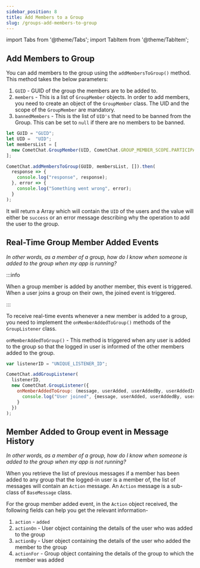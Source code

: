 ```yaml
---
sidebar_position: 8
title: Add Members to a Group
slug: /groups-add-members-to-group
---
```


import Tabs from '@theme/Tabs';
import TabItem from '@theme/TabItem';


## Add Members to Group

You can add members to the group using the `addMembersToGroup()` method. This method takes the below parameters:

1. `GUID`  - GUID of the group the members are to be added to.
2. `members` - This is a list of `GroupMember` objects. In order to add members, you need to create an object of the `GroupMember` class. The UID and the scope of the   `GroupMember` are mandatory.
3. `bannedMembers` - This is the list of `UID's` that need to be banned from the Group. This can be set to `null` if there are no members to be banned.

<Tabs>
<TabItem value="1" label="Add Members to Group">

```Javascript
let GUID = "GUID";
let UID =  "UID";
let membersList = [
  new CometChat.GroupMember(UID, CometChat.GROUP_MEMBER_SCOPE.PARTICIPANT)
];

CometChat.addMembersToGroup(GUID, membersList, []).then(
  response => {
    console.log("response", response);
  }, error => {
    console.log("Something went wrong", error);
  }
);
```

</TabItem>
</Tabs>



It will return a Array which will contain the `UID` of the users and the value will either be `success` or an error message describing why the operation to add the user to the group.

## Real-Time Group Member Added Events

_In other words, as a member of a group, how do I know when someone is added to the group when my app is running?_

:::info

When a group member is added by another member, this event is triggered. When a user joins a group on their own, the joined event is triggered.

:::

To receive real-time events whenever a new member is added to a group, you need to implement the  `onMemberAddedToGroup()` methods of the `GroupListener` class.

`onMemberAddedToGroup()` - This method is triggered when any user is added to the group so that the logged in user is informed of the other members added to the group.

<Tabs>
<TabItem value="1" label="Group Listener">

```Javascript
var listenerID = "UNIQUE_LISTENER_ID";

CometChat.addGroupListener(
  listenerID,
  new CometChat.GroupListener({
    onMemberAddedToGroup: (message, userAdded, userAddedBy, userAddedIn) => {
      console.log("User joined", {message, userAdded, userAddedBy, userAddedIn});
    }
  })
);
```

</TabItem>
</Tabs>



## Member Added to Group event in Message History

_In other words, as a member of a group, how do I know when someone is added to the group when my app is not running?_

When you retrieve the list of previous messages if a member has been added to any group that the logged-in user is a member of, the list of messages will contain an `Action` message. An `Action` message is a sub-class of `BaseMessage` class.

For the group member added event, in the `Action` object received, the following fields can help you get the relevant information-

1. `action` - `added`
2. `actionOn` - User object containing the details of the user who was added to the group
3. `actionBy` - User object containing the details of the user who added the member to the group
4. `actionFor` - Group object containing the details of the group to which the member was added
